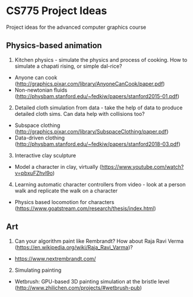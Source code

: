 # CS775 Project Ideas
Project ideas for the advanced computer graphics course

## Physics-based animation

1. Kitchen physics - simulate the physics and process of cooking. How to simulate a chapati rising, or simple dal-rice?
  - Anyone can cook (http://graphics.pixar.com/library/AnyoneCanCook/paper.pdf)
  - Non-newtonian fluids (http://physbam.stanford.edu/~fedkiw/papers/stanford2015-01.pdf)
  
  
2. Detailed cloth simulation from data - take the help of data to produce detailed cloth sims. Can data help with collisions too?
  - Subspace clothing (http://graphics.pixar.com/library/SubspaceClothing/paper.pdf)
  - Data-driven clothing (http://physbam.stanford.edu/~fedkiw/papers/stanford2018-03.pdf)


3. Interactive clay sculpture
  - Model a character in clay, virtually (https://www.youtube.com/watch?v=pbxuFZhvl9o)
  
  
4. Learning automatic character controllers from video - look at a person walk and replicate the walk on a character
  - Physics based locomotion for characters (https://www.goatstream.com/research/thesis/index.html)
 
 
 
## Art

1. Can your algorithm paint like Rembrandt? How about Raja Ravi Verma (https://en.wikipedia.org/wiki/Raja_Ravi_Varma)?
  - https://www.nextrembrandt.com/
  
  
2. Simulating painting
  - Wetbrush: GPU-based 3D painting simulation at the bristle level (http://www.zhilichen.com/projects/#wetbrush-pub)
